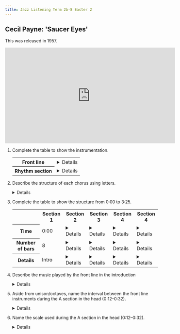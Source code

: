 ```yaml
---
title: Jazz Listening Term 2b-8 Easter 2
---
```


## Cecil Payne: 'Saucer Eyes'

This was released in 1957.

<iframe width="560" height="315" src="https://www.youtube.com/embed/Yu33E5DHKe8?start=0&end=205" title="YouTube video player" frameborder="0" allow="accelerometer; autoplay; clipboard-write; encrypted-media; gyroscope; picture-in-picture" allowfullscreen></iframe>

1. Complete the table to show the instrumentation.

	<table>
	<tr>
		<th>Front line</th>
		<td><details>Baritone saxophone, trumpet/details></td>
	</tr>
	<tr>
		<th>Rhythm section</th>
		<td><details>Piano, bass, drums</details></td>
	</tr>
	</table>
	
2. Describe the structure of each chorus using letters.

	<details>AABA (where the final A is slightly lengthened)</details>	
	
2. Complete the table to show the structure from 0:00 to 3:25.

	<table>
	<tr>
		<th>&nbsp;</th>
		<th>Section 1</th>
		<th>Section 2</th>
		<th>Section 3</th>
		<th>Section 4</th>
		<th>Section 4</th>
	</tr>
	
	<tr>
		<th>Time</th>
		<td>0:00</td>
		<td><details>0:12</details></td>
		<td><details>1:00</details></td>
		<td><details>1:48</details></td>
		<td><details>2:36</details></td>
	</tr>
	
	<tr>
		<th>Number of bars</th>
		<td>8</td>
		<td><details>36</details></td>
		<td><details>36</details></td>
		<td><details>36</details></td>
		<td><details>36</details></td>
	
	<tr>
		<th>Details</th>
		<td>Intro</td>
		<td><details>Head</details></td>
		<td><details>Baritone sax solo</details></td>
		<td><details>Baritone sax solo (2nd chorus)</details></td>
		<td><details>Trumpet solo</details></td>
	</tr>
	</table>
	
3. Describe the music played by the front line in the introduction

	<details>
		<ul>
			<li>Starts on beat 2.5</li>
			<li>Anacrusis</li>
			<li>Uses a narrow range of notes</li>
			<li>Mostly uses the third, fourth and fifth scale degrees</li>
			<li>Unison/in octaves</li>
			<li>Cross-rhythm at the end of the introduction</li>
		</ul>
	</details>
	
4. Aside from unison/octaves, name the interval between the front line instruments during the A section in the head (0:12–0:32).

	<details>(Compound) third; ninth.</details>
	
5. Name the scale used during the A section in the head (0:12–0:32).

	<details>Major scale</details>